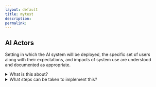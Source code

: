 ```yaml
---
layout: default
title: mytest
description: 
permalink:
---
```


## AI Actors ##

Setting in which the AI system will be deployed, the specific set of users along with their expectations, and impacts of system use are understood and documented as appropriate.

<details>
<summary>What is this about?</summary>

Context includes the intended and actual setting in which it is deployed, the specific set of users, operators or subjects along with their expectations, concept of operations, intended purposes and impacts of system use, the necessary requirements to ensure the system can be optimally deployed and operated, potential negative impacts to individuals, groups, communities, organizations, and society and any other system or context specifications, or legal requirements, or impacts to the environment. Context may also include unintended, downstream, off-label, or other unforeseen scopes of application.

A fundamental step to mapping context is having a broad and appropriate set of skills and perspectives at the table. Within an organization this means team composition- demographic, disciplinary, experiential- that can enhance creativity and the consideration of risks. Organizational management should recognize the importance of diversity beyond its business case. By providing license for all team members to freely engage in critical inquiry, management can work to ensure that pervasive institutional biases are not inadvertently squashing creativity. This commitment to diverse and inclusive teaming increases the ability of an organization to broaden their contextual perspectives, check their assumptions about context of use, recognize when systems are not functional within and out of the intended context, and identify constraints in real world applications that may lead to harmful impacts.
</details>

<details>
<summary>What steps can be taken to implement this?</summary>
<ul>
<li> Plan and document the composition of AI design and development teams to reflect inter-disciplinary roles, competencies, skills and capacity for AI efforts; and ensure that team membership incorporates demographic diversity and broad domain expertise.
<li> Gain and maintain familiarity with the complexities and interdependencies of deployed AI systems; terminology and concepts from disciplines outside of AI practice such as the law, sociology, psychology, public policy, and systems design and engineering.
<li>  Maintain awareness of industry and technical standards and appropriate legal standards.
#### Track, document or inventory the organization's AI systems, including existing systems and third-party entities associated with AI systems.
<li> Gain and maintain awareness for how to scientifically evaulate claims about AI system performance and benefits before launching into system design and development to enable adherence to responsible practices.
<li>  Define and document the task, purpose, minimum functionality, and benefits of the AI system, and consider whether the project is worth pursuing.
<li>  Define the context of use, including operational environment; impacts to individuals, groups, communities, organizations, and society; user characteristics; task; and social environment; determine the user and organizational requirements, including business requirements, user requirements, and technical requirements.
<li>  Identify human-AI interaction and/or roles, such as whether the application will support human decision making, replace a human, and make predictions; plan for risks related to these configurations; and document requirements, roles, and responsibilities for human oversight of deployed systems.
</ul>

</details>



